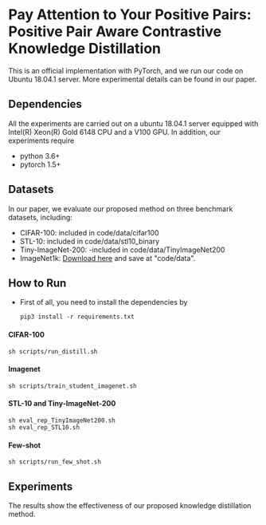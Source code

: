 # Pay Attention to Your Positive Pairs: Positive Pair Aware Contrastive Knowledge Distillation
This is an official implementation with PyTorch, and we run our code on Ubuntu 18.04.1 server. More experimental details can be found in our paper.

## Dependencies
All the experiments are carried out on a ubuntu 18.04.1 server equipped with Intel(R) Xeon(R) Gold 6148 CPU and a V100 GPU. In addition, our experiments require
- python 3.6+
- pytorch 1.5+

## Datasets

In our paper, we evaluate our proposed method on three benchmark datasets, including:
- CIFAR-100: included in code/data/cifar100
- STL-10: included in code/data/stl10_binary
- Tiny-ImageNet-200: -included in code/data/TinyImageNet200
- ImageNet1k: [Download here](https://image-net.org/download.php ) and save at "code/data". 

## How to Run
- First of all, you need to install the dependencies by 
    ```
    pip3 install -r requirements.txt
    ```

#### CIFAR-100
```shell
sh scripts/run_distill.sh
```
#### Imagenet
```shell
sh scripts/train_student_imagenet.sh
```
#### STL-10 and Tiny-ImageNet-200
```shell
sh eval_rep_TinyImageNet200.sh
sh eval_rep_STL10.sh
```
#### Few-shot 
```shell
sh scripts/run_few_shot.sh
```

## Experiments
The results show the effectiveness of our proposed knowledge distillation method.